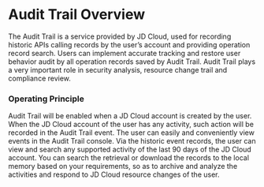 # Audit Trail Overview

The Audit Trail is a service provided by JD Cloud, used for recording historic APIs calling records by the user’s account and providing operation record search. Users can implement accurate tracking and restore user behavior audit by all operation records saved by Audit Trail. Audit Trail plays a very important role in security analysis, resource change trail and compliance review.

### Operating Principle
Audit Trail will be enabled when a JD Cloud account is created by the user. When the JD Cloud account of the user has any activity, such action will be recorded in the Audit Trail event. The user can easily and conveniently view events in the Audit Trail console.
Via the historic event records, the user can view and search any supported activity of the last 90 days of the JD Cloud account. You can search the retrieval or download the records to the local memory based on your requirements, so as to archive and analyze the activities and respond to JD Cloud resource changes of the user.
